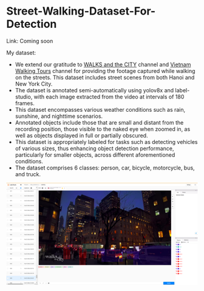# Street-Walking-Dataset-For-Detection

Link: Coming soon

My dataset:
- We extend our gratitude to [WALKS and the CITY](https://www.youtube.com/@WALKS_and_the_CITY) channel and [Vietnam Walking Tours](https://www.youtube.com/@vietnam4kwalking) channel for providing the footage captured while walking on the streets. This dataset includes street scenes from both Hanoi and New York City.
- The dataset is annotated semi-automatically using yolov8x and label-studio, with each image extracted from the video at intervals of 180 frames.
- This dataset encompasses various weather conditions such as rain, sunshine, and nighttime scenarios.
- Annotated objects include those that are small and distant from the recording position, those visible to the naked eye when zoomed in, as well as objects displayed in full or partially obscured.
- This dataset is appropriately labeled for tasks such as detecting vehicles of various sizes, thus enhancing object detection performance, particularly for smaller objects, across different aforementioned conditions.
- The dataset comprises 6 classes: person, car, bicycle, motorcycle, bus, and truck.

![Tên hình ảnh](images/image_1.png)
